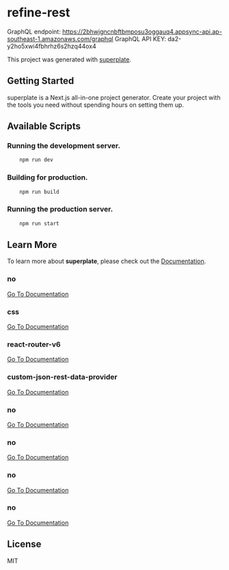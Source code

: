 # refine-rest

GraphQL endpoint: https://2bhwjgncnbftbmposu3oggauq4.appsync-api.ap-southeast-1.amazonaws.com/graphql
GraphQL API KEY: da2-y2ho5xwi4fbhrhz6s2hzq44ox4


This project was generated with [superplate](https://github.com/pankod/superplate).

## Getting Started

superplate is a Next.js all-in-one project generator. Create your project with the tools you need without spending hours on setting them up.

## Available Scripts

### Running the development server.

```bash
    npm run dev
```

### Building for production.

```bash
    npm run build
```

### Running the production server.

```bash
    npm run start
```

## Learn More

To learn more about **superplate**, please check out the [Documentation](https://github.com/pankod/superplate).


### **no**



[Go To Documentation]()


### **css**



[Go To Documentation]()


### **react-router-v6**



[Go To Documentation]()


### **custom-json-rest-data-provider**



[Go To Documentation]()


### **no**



[Go To Documentation]()


### **no**



[Go To Documentation]()


### **no**



[Go To Documentation]()


### **no**



[Go To Documentation]()



## License

MIT
